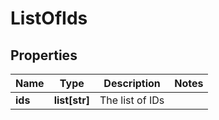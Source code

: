 # ListOfIds

## Properties
| Name | Type | Description | Notes |
| ------------ | ------------- | ------------- | ------------- |
| **ids** | **list[str]** | The list of IDs |  |


